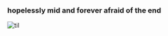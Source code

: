 ### hopelessly mid and forever afraid of the end

![til](https://media1.giphy.com/media/xT77XUw1XMVGIxgove/giphy.gif?cid=ecf05e47kd2qzxmud3y6thfhxp2anja0l6nklbwqaz7j44nb&ep=v1_gifs_related&rid=giphy.gif&ct=g)
<!--
**fafu-10/fafu-10** is a ✨ _special_ ✨ repository because its `README.md` (this file) appears on your GitHub profile.

Here are some ideas to get you started:

- 🔭 I’m currently working on ...
- 🌱 I’m currently learning ...
- 👯 I’m looking to collaborate on ...
- 🤔 I’m looking for help with ...
- 💬 Ask me about ...
- 📫 How to reach me: ...
- 😄 Pronouns: ...
- ⚡ Fun fact: ...
-->
